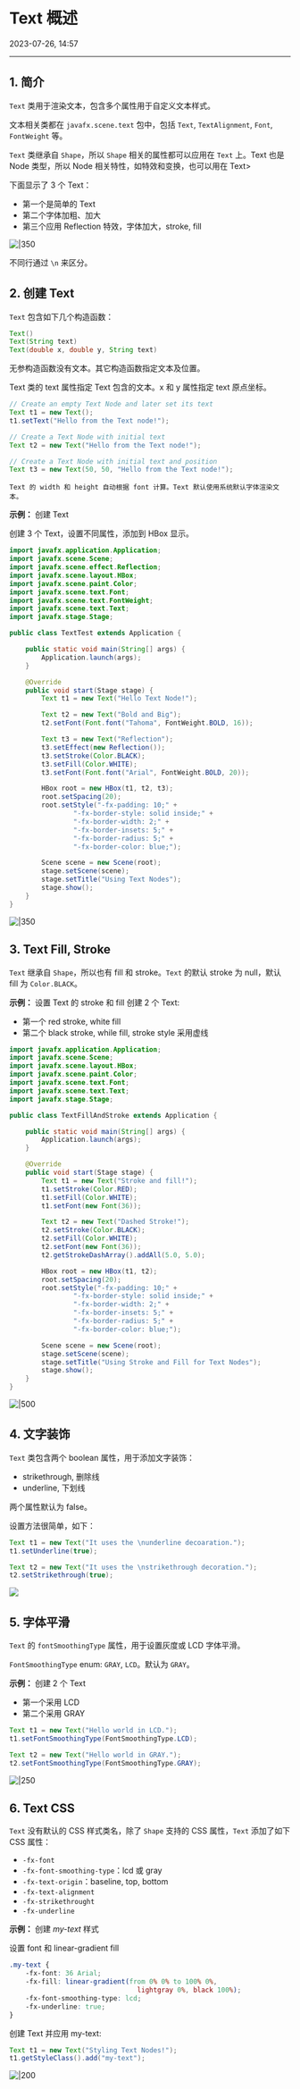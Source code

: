 # Text 概述

2023-07-26, 14:57
****
## 1. 简介

`Text` 类用于渲染文本，包含多个属性用于自定义文本样式。

文本相关类都在 `javafx.scene.text` 包中，包括  `Text`, `TextAlignment`, `Font`, `FontWeight` 等。

`Text` 类继承自 `Shape`，所以 `Shape` 相关的属性都可以应用在 `Text` 上。Text 也是 Node 类型，所以 Node 相关特性，如特效和变换，也可以用在 Text>

下面显示了 3 个 Text：

- 第一个是简单的 Text
- 第二个字体加粗、加大
- 第三个应用 Reflection 特效，字体加大，stroke, fill

![|350](Pasted%20image%2020230726145257.png)

不同行通过 `\n` 来区分。

## 2. 创建 Text

`Text` 包含如下几个构造函数：

```java
Text()
Text(String text)
Text(double x, double y, String text)
```

无参构造函数没有文本。其它构造函数指定文本及位置。

Text 类的 text 属性指定 Text 包含的文本。x 和 y 属性指定 text 原点坐标。

```java
// Create an empty Text Node and later set its text
Text t1 = new Text();
t1.setText("Hello from the Text node!");

// Create a Text Node with initial text
Text t2 = new Text("Hello from the Text node!");

// Create a Text Node with initial text and position
Text t3 = new Text(50, 50, "Hello from the Text node!");
```

```ad-tip
Text 的 width 和 height 自动根据 font 计算。Text 默认使用系统默认字体渲染文本。
```

**示例：** 创建 Text

创建 3 个 Text，设置不同属性，添加到 HBox 显示。

```java
import javafx.application.Application;
import javafx.scene.Scene;
import javafx.scene.effect.Reflection;
import javafx.scene.layout.HBox;
import javafx.scene.paint.Color;
import javafx.scene.text.Font;
import javafx.scene.text.FontWeight;
import javafx.scene.text.Text;
import javafx.stage.Stage;

public class TextTest extends Application {

    public static void main(String[] args) {
        Application.launch(args);
    }

    @Override
    public void start(Stage stage) {
        Text t1 = new Text("Hello Text Node!");

        Text t2 = new Text("Bold and Big");
        t2.setFont(Font.font("Tahoma", FontWeight.BOLD, 16));

        Text t3 = new Text("Reflection");
        t3.setEffect(new Reflection());
        t3.setStroke(Color.BLACK);
        t3.setFill(Color.WHITE);
        t3.setFont(Font.font("Arial", FontWeight.BOLD, 20));

        HBox root = new HBox(t1, t2, t3);
        root.setSpacing(20);
        root.setStyle("-fx-padding: 10;" +
                "-fx-border-style: solid inside;" +
                "-fx-border-width: 2;" +
                "-fx-border-insets: 5;" +
                "-fx-border-radius: 5;" +
                "-fx-border-color: blue;");

        Scene scene = new Scene(root);
        stage.setScene(scene);
        stage.setTitle("Using Text Nodes");
        stage.show();
    }
}
```

![|350](Pasted%20image%2020230726145721.png)

## 3. Text Fill, Stroke

`Text` 继承自 `Shape`，所以也有 fill 和 stroke。`Text` 的默认 stroke 为 null，默认 fill 为 `Color.BLACK`。

**示例：** 设置 Text 的 stroke 和 fill
创建 2 个 Text:

- 第一个 red stroke, white fill
- 第二个 black stroke, while fill, stroke style 采用虚线

```java
import javafx.application.Application;
import javafx.scene.Scene;
import javafx.scene.layout.HBox;
import javafx.scene.paint.Color;
import javafx.scene.text.Font;
import javafx.scene.text.Text;
import javafx.stage.Stage;

public class TextFillAndStroke extends Application {

    public static void main(String[] args) {
        Application.launch(args);
    }

    @Override
    public void start(Stage stage) {
        Text t1 = new Text("Stroke and fill!");
        t1.setStroke(Color.RED);
        t1.setFill(Color.WHITE);
        t1.setFont(new Font(36));

        Text t2 = new Text("Dashed Stroke!");
        t2.setStroke(Color.BLACK);
        t2.setFill(Color.WHITE);
        t2.setFont(new Font(36));
        t2.getStrokeDashArray().addAll(5.0, 5.0);

        HBox root = new HBox(t1, t2);
        root.setSpacing(20);
        root.setStyle("-fx-padding: 10;" +
                "-fx-border-style: solid inside;" +
                "-fx-border-width: 2;" +
                "-fx-border-insets: 5;" +
                "-fx-border-radius: 5;" +
                "-fx-border-color: blue;");

        Scene scene = new Scene(root);
        stage.setScene(scene);
        stage.setTitle("Using Stroke and Fill for Text Nodes");
        stage.show();
    }
}
```

![|500](Pasted%20image%2020230726155637.png)

## 4. 文字装饰

`Text` 类包含两个 boolean 属性，用于添加文字装饰：

- strikethrough, 删除线
- underline, 下划线

两个属性默认为 false。

设置方法很简单，如下：

```java
Text t1 = new Text("It uses the \nunderline decoaration.");
t1.setUnderline(true);

Text t2 = new Text("It uses the \nstrikethrough decoration.");
t2.setStrikethrough(true);
```

![](Pasted%20image%2020230726155815.png)

## 5. 字体平滑

`Text` 的 `fontSmoothingType` 属性，用于设置灰度或 LCD 字体平滑。

`FontSmoothingType` enum: `GRAY`, `LCD`。默认为 `GRAY`。

**示例：** 创建 2 个 Text

- 第一个采用 LCD
- 第二个采用 GRAY

```java
Text t1 = new Text("Hello world in LCD.");
t1.setFontSmoothingType(FontSmoothingType.LCD);

Text t2 = new Text("Hello world in GRAY.");
t2.setFontSmoothingType(FontSmoothingType.GRAY);
```

![|250](Pasted%20image%2020230726160522.png)

## 6. Text CSS

`Text` 没有默认的 CSS 样式类名，除了 `Shape` 支持的 CSS 属性，`Text` 添加了如下 CSS 属性：

- `-fx-font`
- `-fx-font-smoothing-type`：lcd 或 gray
- `-fx-text-origin`：baseline, top, bottom
- `-fx-text-alignment`
- `-fx-strikethrought`
- `-fx-underline`

**示例：** 创建 *my-text* 样式

设置 font 和 linear-gradient fill

```css
.my-text {
    -fx-font: 36 Arial;
    -fx-fill: linear-gradient(from 0% 0% to 100% 0%,
                                lightgray 0%, black 100%);
    -fx-font-smoothing-type: lcd;
    -fx-underline: true;
}
```

创建 Text 并应用 my-text:

```java
Text t1 = new Text("Styling Text Nodes!");
t1.getStyleClass().add("my-text");
```

![|200](Pasted%20image%2020230726160925.png)


